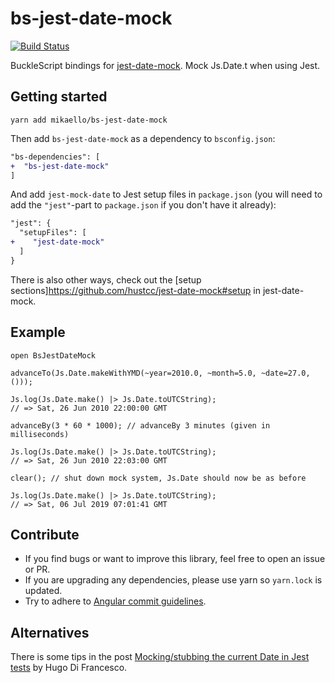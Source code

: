 # bs-jest-date-mock

[![Build Status](https://travis-ci.org/mikaello/bs-jest-date-mock.svg?branch=master)](https://travis-ci.org/mikaello/bs-jest-date-mock)

BuckleScript bindings for [jest-date-mock](https://github.com/hustcc/jest-date-mock). Mock Js.Date.t when using Jest.

## Getting started

```
yarn add mikaello/bs-jest-date-mock
```

Then add `bs-jest-date-mock` as a dependency to `bsconfig.json`:

```diff
"bs-dependencies": [
+  "bs-jest-date-mock"
]
```

And add `jest-mock-date` to Jest setup files in `package.json` (you will need to add the `"jest"`-part to `package.json` if you don't have it already):

```diff
"jest": {
  "setupFiles": [
+    "jest-date-mock"
  ]
}
```

There is also other ways, check out the [setup sections]https://github.com/hustcc/jest-date-mock#setup in jest-date-mock.

## Example

```reason
open BsJestDateMock

advanceTo(Js.Date.makeWithYMD(~year=2010.0, ~month=5.0, ~date=27.0, ()));

Js.log(Js.Date.make() |> Js.Date.toUTCString);
// => Sat, 26 Jun 2010 22:00:00 GMT

advanceBy(3 * 60 * 1000); // advanceBy 3 minutes (given in milliseconds)

Js.log(Js.Date.make() |> Js.Date.toUTCString);
// => Sat, 26 Jun 2010 22:03:00 GMT

clear(); // shut down mock system, Js.Date should now be as before

Js.log(Js.Date.make() |> Js.Date.toUTCString);
// => Sat, 06 Jul 2019 07:01:41 GMT
```

## Contribute

- If you find bugs or want to improve this library, feel free to open an issue or PR.
- If you are upgrading any dependencies, please use yarn so `yarn.lock` is updated.
- Try to adhere to [Angular commit guidelines](https://github.com/angular/angular.js/blob/master/DEVELOPERS.md#-git-commit-guideline).

## Alternatives

There is some tips in the post [Mocking/stubbing the current Date in Jest tests](https://codewithhugo.com/mocking-the-current-date-in-jest-tests/) by Hugo Di Francesco.
